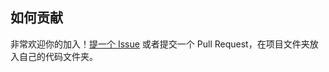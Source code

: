 ## 如何贡献

非常欢迎你的加入！[提一个 Issue](https://github.com/mason369/Heimatoutiao/issues) 或者提交一个 Pull Request，在项目文件夹放入自己的代码文件夹。
